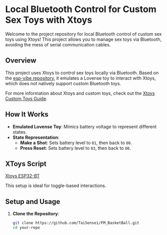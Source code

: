 # Local Bluetooth Control for Custom Sex Toys with Xtoys

Welcome to the project repository for local Bluetooth control of custom sex toys using Xtoys! This project allows you to manage sex toys via Bluetooth, avoiding the mess of serial communication cables.

## Overview

This project uses Xtoys to control sex toys locally via Bluetooth. Based on the [esp-vibe repository](https://github.com/bntoine/esp-vibe), it emulates a Lovense toy to interact with Xtoys, which does not natively support custom Bluetooth toys.

For more information about Xtoys and custom toys, check out the [Xtoys Custom Toys Guide](https://guide.xtoys.app/introduction/basic-functionality.html#custom-toys).

## How It Works

- **Emulated Lovense Toy**: Mimics battery voltage to represent different states.
- **State Representation**:
  - **Make a Shot**: Sets battery level to `01`, then back to `00`.
  - **Press Reset**: Sets battery level to `03`, then back to `00`.

## XToys Script

[Xtoys ESP32-BT](https://xtoys.app/scripts/ESP32-BT)

This setup is ideal for toggle-based interactions.

## Setup and Usage

1. **Clone the Repository**:
   ```bash
   git clone https://github.com/TaiSensei/FM_BasketBall.git
   cd your-repo
